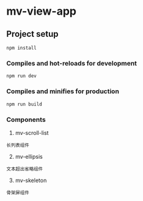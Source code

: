 # mv-view-app

## Project setup
```
npm install
```

### Compiles and hot-reloads for development
```
npm run dev
```

### Compiles and minifies for production
```
npm run build
```

### Components
1. mv-scroll-list
```
长列表组件
```
2. mv-ellipsis
```
文本超出省略组件
```
3. mv-skeleton
```
骨架屏组件
```